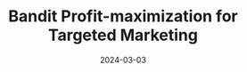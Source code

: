---
title: "Bandit Profit-maximization for Targeted Marketing"
excerpt: "**Joon Suk Huh**, Ellen Vitercik, Kirthevasan Kandasamy, *Under review*, 2024."
collection: publications
link: "https://arxiv.org/pdf/2403.01361.pdf"
date: 2024-03-03
---